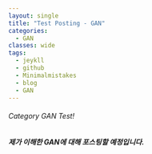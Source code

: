 ```yaml
---
layout: single
title: "Test Posting - GAN"
categories:
  - GAN
classes: wide
tags:
  - jeykll
  - github
  - Minimalmistakes
  - blog
  - GAN
---
```


###### Category GAN Test!

##### 제가 이해한 GAN에 대해 포스팅할 예정입니다.
